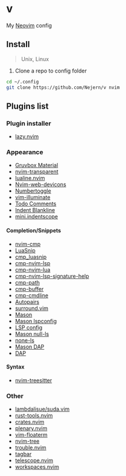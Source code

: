 ﻿# v

My [Neovim](https://neovim.io/) config

## Install

> Unix, Linux

1. Clone a repo to config folder

 ```bash
 cd ~/.config
 git clone https://github.com/Nejern/v nvim
 ```

## Plugins list

### Plugin installer

- [lazy.nvim](https://github.com/folke/lazy.nvim)

### Appearance

- [Gruvbox Material](https://github.com/sainnhe/gruvbox-material)
- [nvim-transparent](https://github.com/xiyaowong/transparent.nvim)
- [lualine.nvim](https://github.com/nvim-lualine/lualine.nvim)
- [Nvim-web-devicons](kyazdani42/nvim-web-devicons)
- [Numbertoggle](https://github.com/jeffkreeftmeijer/vim-numbertoggle)
- [vim-illuminate](https://github.com/RRethy/vim-illuminate)
- [Todo Comments](https://github.com/folke/todo-comments.nvim)
- [Indent Blankline](https://github.com/lukas-reineke/indent-blankline.nvim)
- [mini.indentscope](https://github.com/echasnovski/mini.indentscope)

#### Completion/Snippets

- [nvim-cmp](https://github.com/hrsh7th/nvim-cmp)
- [LuaSnip](https://github.com/L3MON4D3/LuaSnip)
- [cmp_luasnip](https://github.com/saadparwaiz1/cmp_luasnip)
- [cmp-nvim-lsp](https://github.com/hrsh7th/cmp-nvim-lsp)
- [cmp-nvim-lua](https://github.com/hrsh7th/cmp-nvim-lua)
- [cmp-nvim-lsp-signature-help](https://github.com/hrsh7th/cmp-nvim-lsp-signature-help)
- [cmp-path](https://github.com/hrsh7th/cmp-path)
- [cmp-buffer](https://github.com/hrsh7th/cmp-buffer)
- [cmp-cmdline](https://github.com/hrsh7th/cmp-cmdline)
- [Autopairs](https://github.com/windwp/nvim-autopairs)
- [surround.vim](https://github.com/tpope/vim-surround)
- [Mason](https://github.com/williamboman/mason.nvim)
- [Mason lspconfig](https://github.com/williamboman/mason-lspconfig.nvim)
- [LSP config](https://github.com/neovim/nvim-lspconfig)
- [Mason null-ls](https://github.com/jay-babu/mason-null-ls.nvim)
- [none-ls](https://github.com/nvimtools/none-ls.nvim)
- [Mason DAP](https://github.com/jay-babu/mason-nvim-dap.nvim)
- [DAP](https://github.com/mfussenegger/nvim-dap)

#### Syntax

- [nvim-treesitter](https://github.com/nvim-treesitter/nvim-treesitter)

### Other

- [lambdalisue/suda.vim](https://github.com/lambdalisue/suda.vim)
- [rust-tools.nvim](https://github.com/simrat39/rust-tools.nvim)
- [crates.nvim](https://github.com/saecki/crates.nvim)
- [plenary.nvim](https://github.com/nvim-lua/plenary.nvim)
- [vim-floaterm](https://github.com/voldikss/vim-floaterm)
- [nvim-tree](https://github.com/nvim-tree/nvim-tree.lua)
- [trouble.nvim](https://github.com/folke/trouble.nvim)
- [tagbar](https://github.com/preservim/tagbar)
- [telescope.nvim](https://github.com/nvim-telescope/telescope.nvim)
- [workspaces.nvim](https://github.com/natecraddock/workspaces.nvim)
